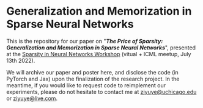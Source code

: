 # Generalization and Memorization in Sparse Neural Networks
This is the repository for our paper on "***The Price of Sparsity: Generalization and Memorization in Sparse Neural Networks***", presented at the [Sparsity in Neural Networks Workshop](https://www.sparseneural.net/) (vitual + ICML meetup, July 13th 2022). 

We will archive our paper and poster here, and disclose the code (in PyTorch and Jax) upon the finalization of the research project. In the meantime, if you would like to request code to reimplement our experiments, please do not hesitate to contact me at ziyuye@uchicago.edu or ziyuye@live.com.
